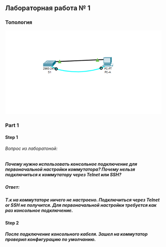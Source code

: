 ## Лабораторная работа № 1
###                                       Топология
![](https://github.com/A1exger/Network-Engineer/blob/main/Labs/Lab1/%D0%A1%D0%BD%D0%B8%D0%BC%D0%BE%D0%BA.PNG)

### Part 1
#### Step 1
###### Вопрос из лаборатоной:
##### Почему нужно использовать консольное подключение для первоначальной настройки коммутатора? Почему нельзя подключиться к коммутатору через Telnet или SSH?
##### Ответ:
##### Т.к на коммутаторе ничего не настроено. Подключиться через Telnet or SSH не получится. Для первоначальной настройки требуется как раз консольное подключение.  
#### Step 2
##### После подключение консольного кабеля. Зашел на коммутатор проверил конфигурацию по умолчанию.
